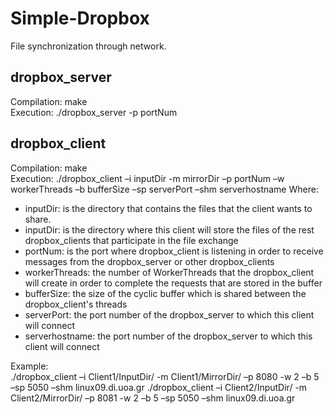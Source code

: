 # Simple-Dropbox
File synchronization through network.

## dropbox_server  
Compilation: make  
Execution: ./dropbox_server -p portNum

## dropbox_client  
Compilation: make  
Execution: ./dropbox_client –i inputDir -m mirrorDir –p portNum –w workerThreads –b bufferSize –sp serverPort –shm serverhostname
Where:  
- inputDir: is the directory that contains the files that the client wants to share.
- inputDir: is the directory where this client will store the files of the rest dropbox_clients that participate in the file exchange
- portNum: is the port where dropbox_client is listening in order to receive messages from the dropbox_server or other dropbox_clients
- workerThreads: the number of WorkerThreads that the dropbox_client will create in order to complete the requests that are stored in the buffer
- bufferSize: the size of the cyclic buffer which is shared between the dropbox_client's threads
- serverPort: the port number of the dropbox_server to which this client will connect
- serverhostname: the port number of the dropbox_server to which this client will connect

Example:  
./dropbox_client –i Client1/InputDir/ -m Client1/MirrorDir/ –p 8080 -w 2 –b 5 –sp 5050 –shm linux09.di.uoa.gr
./dropbox_client –i Client2/InputDir/ -m Client2/MirrorDir/ –p 8081 -w 2 –b 5 –sp 5050 –shm linux09.di.uoa.gr

